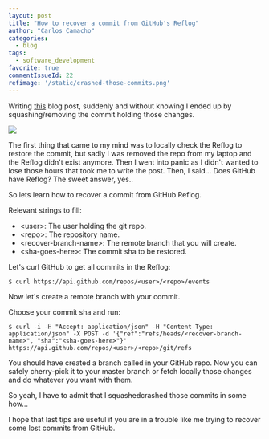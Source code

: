 ```yaml
---
layout: post
title: "How to recover a commit from GitHub's Reflog"
author: "Carlos Camacho"
categories:
  - blog
tags:
  - software_development
favorite: true
commentIssueId: 22
refimage: '/static/crashed-those-commits.png'
---
```


Writing
[this](http://www.pubstack.com/blog/2016/11/21/openstack-summit-2016-bcn.html) blog post,
suddenly and without knowing I ended up by squashing/removing the commit
holding those changes.

![](/static/crashed-those-commits.png)

The first thing that came to my mind was to locally check the Reflog to
restore the commit, but sadly I was removed the repo from my laptop and the
Reflog didn't exist anymore. Then I went into panic as I didn't wanted to
lose those hours that took me to write the post.
Then, I said... Does GitHub have Reflog? The sweet answer, yes..

So lets learn how to recover a commit from GitHub Reflog.

Relevant strings to fill:

- \<user\>: The user holding the git repo.
- \<repo\>: The repository name.
- \<recover-branch-name\>: The remote branch that you will create.
- \<sha-goes-here\>: The commit sha to be restored.

Let's curl GitHub to get all commits in the Reflog:

```
$ curl https://api.github.com/repos/<user>/<repo>/events
```

Now let's create a remote branch with your commit.

Choose your commit sha and run:

```
$ curl -i -H "Accept: application/json" -H "Content-Type: application/json" -X POST -d '{"ref":"refs/heads/<recover-branch-name>", "sha":"<sha-goes-here>"}' https://api.github.com/repos/<user>/<repo>/git/refs
```

You should have created a branch called <recover-branch-name>
in your GitHub repo. Now you can safely cherry-pick it to your
master branch or fetch locally those changes and do
whatever you want with them.

So yeah, I have to admit that I <s>squashed</s>crashed those commits in some how...

I hope that last tips are useful if you are in a trouble like me
trying to recover some lost commits from GitHub.
